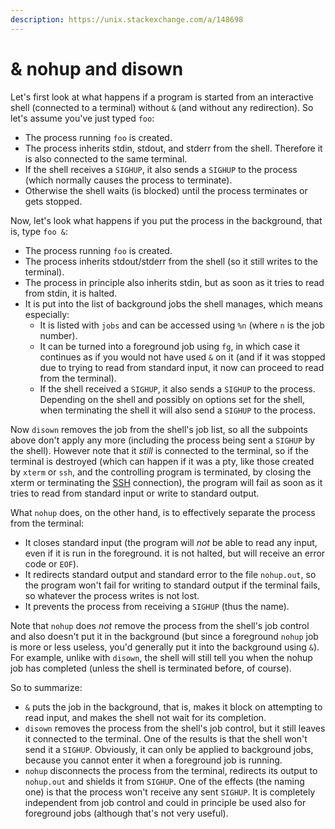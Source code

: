 ```yaml
---
description: https://unix.stackexchange.com/a/148698
---
```


# & nohup and disown



Let's first look at what happens if a program is started from an interactive shell (connected to a terminal) without `&` (and without any redirection). So let's assume you've just typed `foo`:

* The process running `foo` is created.
* The process inherits stdin, stdout, and stderr from the shell. Therefore it is also connected to the same terminal.
* If the shell receives a `SIGHUP`, it also sends a `SIGHUP` to the process (which normally causes the process to terminate).
* Otherwise the shell waits (is blocked) until the process terminates or gets stopped.

Now, let's look what happens if you put the process in the background, that is, type `foo &`:

* The process running `foo` is created.
* The process inherits stdout/stderr from the shell (so it still writes to the terminal).
* The process in principle also inherits stdin, but as soon as it tries to read from stdin, it is halted.
* It is put into the list of background jobs the shell manages, which means especially:
  * It is listed with `jobs` and can be accessed using `%n` (where `n` is the job number).
  * It can be turned into a foreground job using `fg`, in which case it continues as if you would not have used `&` on it (and if it was stopped due to trying to read from standard input, it now can proceed to read from the terminal).
  * If the shell received a `SIGHUP`, it also sends a `SIGHUP` to the process. Depending on the shell and possibly on options set for the shell, when terminating the shell it will also send a `SIGHUP` to the process.

Now `disown` removes the job from the shell's job list, so all the subpoints above don't apply any more (including the process being sent a `SIGHUP` by the shell). However note that it _still_ is connected to the terminal, so if the terminal is destroyed (which can happen if it was a pty, like those created by `xterm` or `ssh`, and the controlling program is terminated, by closing the xterm or terminating the [SSH](http://en.wikipedia.org/wiki/Secure\_Shell) connection), the program will fail as soon as it tries to read from standard input or write to standard output.

What `nohup` does, on the other hand, is to effectively separate the process from the terminal:

* It closes standard input (the program will _not_ be able to read any input, even if it is run in the foreground. it is not halted, but will receive an error code or `EOF`).
* It redirects standard output and standard error to the file `nohup.out`, so the program won't fail for writing to standard output if the terminal fails, so whatever the process writes is not lost.
* It prevents the process from receiving a `SIGHUP` (thus the name).

Note that `nohup` does _not_ remove the process from the shell's job control and also doesn't put it in the background (but since a foreground `nohup` job is more or less useless, you'd generally put it into the background using `&`). For example, unlike with `disown`, the shell will still tell you when the nohup job has completed (unless the shell is terminated before, of course).

So to summarize:

* `&` puts the job in the background, that is, makes it block on attempting to read input, and makes the shell not wait for its completion.
* `disown` removes the process from the shell's job control, but it still leaves it connected to the terminal. One of the results is that the shell won't send it a `SIGHUP`. Obviously, it can only be applied to background jobs, because you cannot enter it when a foreground job is running.
* `nohup` disconnects the process from the terminal, redirects its output to `nohup.out` and shields it from `SIGHUP`. One of the effects (the naming one) is that the process won't receive any sent `SIGHUP`. It is completely independent from job control and could in principle be used also for foreground jobs (although that's not very useful).
